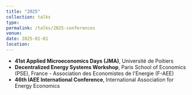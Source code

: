 ```yaml
---
title: "2025"
collection: talks
type: 
permalink: /talks/2025-conferences
venue: 
date: 2025-01-01
location: 
---
```


* **41st Applied Microeconomics Days (JMA)**, Université de Poitiers
* **Decentralized Energy Systems Workshop**, Paris School of Economics (PSE), France - Association des Economistes de l'Energie (F-AEE)
* **46th IAEE International Conference**, International Association for Energy Economics
